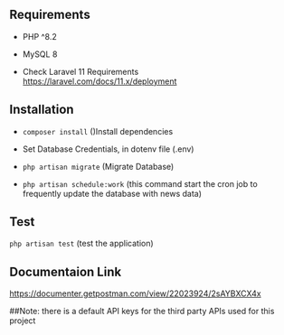 ## Requirements

* PHP ^8.2
* MySQL 8

* Check Laravel 11 Requirements https://laravel.com/docs/11.x/deployment

## Installation

*  `composer install` ()Install dependencies

* Set Database Credentials, in dotenv file (.env)

* `php artisan migrate` (Migrate Database)

* `php artisan schedule:work` (this command start the cron job to frequently update the database with news data)

## Test

`php artisan test` (test the application)

## Documentaion Link

https://documenter.getpostman.com/view/22023924/2sAYBXCX4x

##Note: there is a default API keys for the third party APIs used for this project
